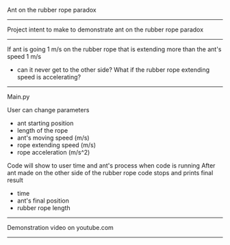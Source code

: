 Ant on the rubber rope paradox

------------------------------

Project intent to make to demonstrate ant on the rubber rope paradox

------------------------------

If ant is going 1 m/s on the rubber rope that is extending more than the ant's speed 1 m/s
- can it never get to the other side?
What if the rubber rope extending speed is accelerating?

------------------------------

Main.py

User can change parameters
- ant starting position
- length of the rope
- ant's moving speed (m/s)
- rope extending speed (m/s)
- rope acceleration (m/s^2)

Code will show to user time and ant's process when code is running
After ant made on the other side of the rubber rope code stops
and prints final result
- time
- ant's final position 
- rubber rope length

------------------------------

Demonstration video on youtube.com

------------------------------
